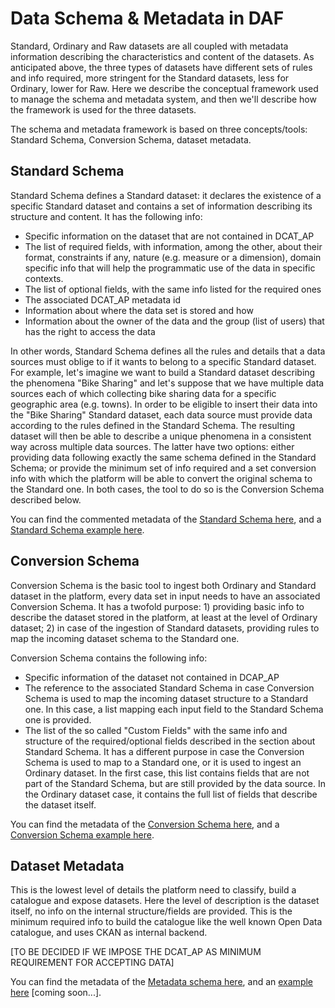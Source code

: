 # Data Schema & Metadata in DAF
Standard, Ordinary and Raw datasets are all coupled with metadata information describing the characteristics and content of the datasets. As anticipated above, the three types of datasets have different sets of rules and info required, more stringent for the Standard datasets, less for Ordinary, lower for Raw. Here we describe the conceptual framework used to manage the schema and metadata system, and then we'll describe how the framework is used for the three datasets.

The schema and metadata framework is based on three concepts/tools: Standard Schema, Conversion Schema, dataset metadata.

## Standard Schema
Standard Schema defines a Standard dataset: it declares the existence of a specific Standard dataset and contains a set of information describing its structure and content. It has the following info:
- Specific information on the dataset that are not contained in DCAT_AP
- The list of required fields, with information, among the other, about their format, constraints if any, nature (e.g. measure or a dimension), domain specific info that will help the programmatic use of the data in specific contexts.
- The list of optional fields, with the same info listed for the required ones
- The associated DCAT_AP metadata id
- Information about where the data set is stored and how
- Information about the owner of the data and the group (list of users) that has the right to access the data

In other words, Standard Schema defines all the rules and details that a data sources must oblige to if it wants to belong to a specific Standard dataset. For example, let's imagine we want to build a Standard dataset describing the phenomena "Bike Sharing" and let's suppose that we have multiple data sources each of which collecting bike sharing data for a specific geographic area (e.g. towns). In order to be eligible to insert their data into the "Bike Sharing" Standard dataset, each data source must provide data according to the rules defined in the Standard Schema. The resulting dataset will then be able to describe a unique phenomena in a consistent way across multiple data sources. The latter have two options: either providing data following exactly the same schema defined in the Standard Schema; or provide the minimum set of info required and a set conversion info with which the platform will be able to convert the original schema to the Standard one. In both cases, the tool to do so is the Conversion Schema described below.

You can find the commented metadata of the [Standard Schema here](http://), and a [Standard Schema example here](http://).

## Conversion Schema
Conversion Schema is the basic tool to ingest both Ordinary and Standard dataset in the platform, every data set in input needs to have an associated Conversion Schema. It has a twofold purpose: 1) providing basic info to describe the dataset stored in the platform, at least at the level of Ordinary dataset; 2) in case of the ingestion of Standard datasets, providing rules to map the incoming dataset schema to the Standard one.

Conversion Schema contains the following info:
- Specific information of the dataset not contained in DCAP_AP
- The reference to the associated Standard Schema in case Conversion Schema is used to map the incoming dataset structure to a Standard one. In this case, a list mapping each input field to the Standard Schema one is provided.
- The list of the so called "Custom Fields" with the same info and structure of the required/optional fields described in the section about Standard Schema. It has a different purpose in case the Conversion Schema is used to map to a Standard one, or it is used to ingest an Ordinary dataset. In the first case, this list contains fields that are not part of the Standard Schema, but are still provided by the data source. In the Ordinary dataset case, it contains the full list of fields that describe the dataset itself.


You can find the metadata of the [Conversion Schema here](http://), and a [Conversion Schema example here](http://).

## Dataset Metadata
This is the lowest level of details the platform need to classify, build a catalogue and expose datasets. Here the level of description is the dataset itself, no info on the internal structure/fields are provided. This is the minimum required info to build the catalogue like the well known Open Data catalogue, and uses CKAN as internal backend.

[TO BE DECIDED IF WE IMPOSE THE DCAT_AP AS MINIMUM REQUIREMENT FOR ACCEPTING DATA]

You can find the metadata of the [Metadata schema here](http://), and an [example here](http://) [coming soon...].
